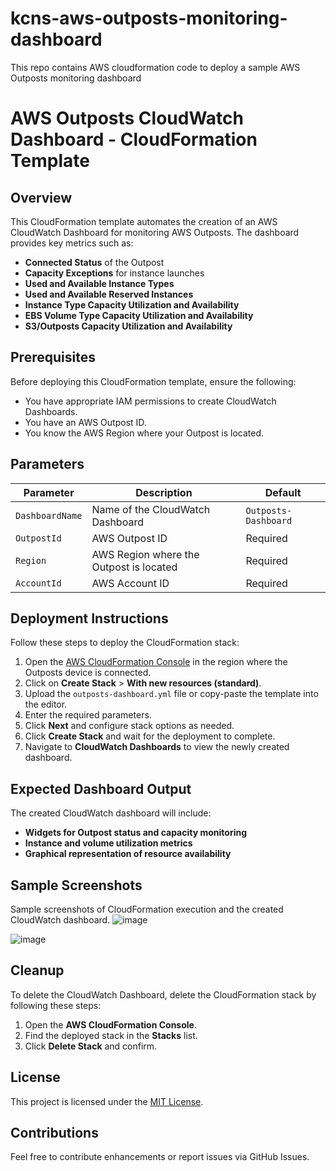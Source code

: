 # kcns-aws-outposts-monitoring-dashboard
This repo contains AWS cloudformation code to deploy a sample AWS Outposts monitoring dashboard

# AWS Outposts CloudWatch Dashboard - CloudFormation Template

## Overview
This CloudFormation template automates the creation of an AWS CloudWatch Dashboard for monitoring AWS Outposts. The dashboard provides key metrics such as:
- **Connected Status** of the Outpost
- **Capacity Exceptions** for instance launches
- **Used and Available Instance Types**
- **Used and Available Reserved Instances**
- **Instance Type Capacity Utilization and Availability**
- **EBS Volume Type Capacity Utilization and Availability**
- **S3/Outposts Capacity Utilization and Availability**

## Prerequisites
Before deploying this CloudFormation template, ensure the following:
- You have appropriate IAM permissions to create CloudWatch Dashboards.
- You have an AWS Outpost ID.
- You know the AWS Region where your Outpost is located.

## Parameters
| Parameter | Description | Default |
|-----------|-------------|---------|
| `DashboardName` | Name of the CloudWatch Dashboard | `Outposts-Dashboard` |
| `OutpostId` | AWS Outpost ID | Required |
| `Region` | AWS Region where the Outpost is located | Required |
| `AccountId` | AWS Account ID | Required |

## Deployment Instructions
Follow these steps to deploy the CloudFormation stack:
1. Open the [AWS CloudFormation Console](https://console.aws.amazon.com/cloudformation/) in the region where the Outposts device is connected.
2. Click on **Create Stack** > **With new resources (standard)**.
3. Upload the `outposts-dashboard.yml` file or copy-paste the template into the editor.
4. Enter the required parameters.
5. Click **Next** and configure stack options as needed.
6. Click **Create Stack** and wait for the deployment to complete.
7. Navigate to **CloudWatch Dashboards** to view the newly created dashboard.

## Expected Dashboard Output
The created CloudWatch dashboard will include:
- **Widgets for Outpost status and capacity monitoring**
- **Instance and volume utilization metrics**
- **Graphical representation of resource availability**

## Sample Screenshots
Sample screenshots of CloudFormation execution and the created CloudWatch dashboard.
![image](https://github.com/Venkat7882/aws-outposts-monitoring-dashboard/images/cfn-execution-outposts-sample-dashboard.png)

![image](https://github.com/Venkat7882/aws-outposts-monitoring-dashboard/images/outposts-sample-dashboard.png)


## Cleanup
To delete the CloudWatch Dashboard, delete the CloudFormation stack by following these steps:
1. Open the **AWS CloudFormation Console**.
2. Find the deployed stack in the **Stacks** list.
3. Click **Delete Stack** and confirm.

## License
This project is licensed under the [MIT License](LICENSE).

## Contributions
Feel free to contribute enhancements or report issues via GitHub Issues.


